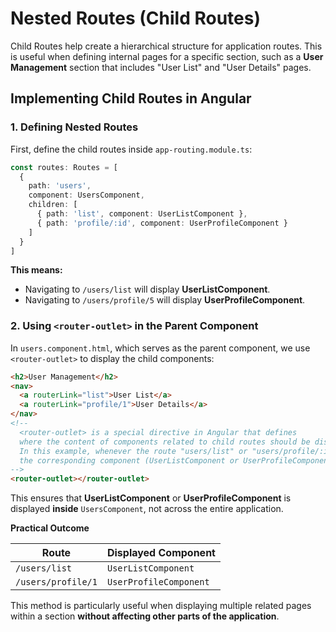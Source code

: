 # Nested Routes (Child Routes)

Child Routes help create a hierarchical structure for application routes. This is useful when defining internal pages for a specific section, such as a **User Management** section that includes "User List" and "User Details" pages.

## Implementing Child Routes in Angular

### 1. Defining Nested Routes

First, define the child routes inside `app-routing.module.ts`:

```typescript
const routes: Routes = [
  {
    path: 'users',
    component: UsersComponent,
    children: [
      { path: 'list', component: UserListComponent },
      { path: 'profile/:id', component: UserProfileComponent }
    ]
  }
]
```

**This means:**

- Navigating to `/users/list` will display **UserListComponent**.
- Navigating to `/users/profile/5` will display **UserProfileComponent**.

### 2. Using `<router-outlet>` in the Parent Component

In `users.component.html`, which serves as the parent component, we use `<router-outlet>` to display the child components:

```html
<h2>User Management</h2>
<nav>
  <a routerLink="list">User List</a>
  <a routerLink="profile/1">User Details</a>
</nav>
<!-- 
  <router-outlet> is a special directive in Angular that defines 
  where the content of components related to child routes should be displayed.  
  In this example, whenever the route "users/list" or "users/profile/:id" is activated,  
  the corresponding component (UserListComponent or UserProfileComponent) will be displayed here.
-->
<router-outlet></router-outlet>
```

This ensures that **UserListComponent** or **UserProfileComponent** is displayed **inside** `UsersComponent`, not across the entire application.

**Practical Outcome**

| **Route**          | **Displayed Component** |
| ------------------ | ----------------------- |
| `/users/list`      | `UserListComponent`     |
| `/users/profile/1` | `UserProfileComponent`  |

This method is particularly useful when displaying multiple related pages within a section **without affecting other parts of the application**.